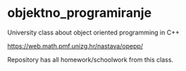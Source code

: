 # objektno_programiranje
University class about object oriented programming in C++

https://web.math.pmf.unizg.hr/nastava/opepp/

Repository has all homework/schoolwork from this class.
